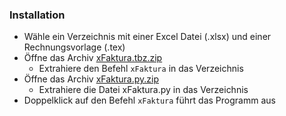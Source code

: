 
### Installation
- Wähle ein Verzeichnis mit einer Excel Datei (.xlsx) und einer Rechnungsvorlage (.tex)
- Öffne das Archiv [xFaktura.tbz.zip](https://downgit.github.io/#/home?url=https://github.com/marbx/xFaktura/blob/master/xFaktura.tbz)
  - Extrahiere den Befehl `xFaktura` in das Verzeichnis
- Öffne das Archiv [xFaktura.py.zip](https://downgit.github.io/#/home?url=https://github.com/marbx/xFaktura/blob/master/xFaktura.py)
  - Extrahiere die Datei xFaktura.py in das Verzeichnis
- Doppelklick auf den Befehl `xFaktura` führt das Programm aus